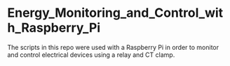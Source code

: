 # Energy_Monitoring_and_Control_with_Raspberry_Pi
The scripts in this repo were used with a Raspberry Pi in order to monitor and control electrical devices using a relay and CT clamp.
